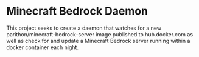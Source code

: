 # Minecraft Bedrock Daemon

This project seeks to create a daemon that watches for a new parithon/minecraft-bedrock-server image published to hub.docker.com as well as check for and update a Minecraft Bedrock server running within a docker container each night.